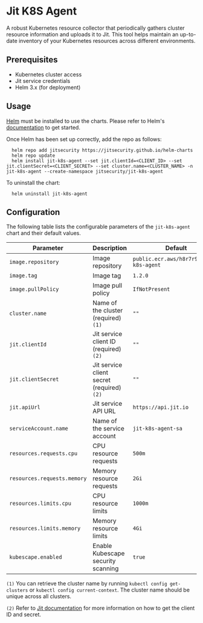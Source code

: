 # Jit K8S Agent

A robust Kubernetes resource collector that periodically gathers cluster resource information and uploads it to Jit. This tool helps maintain an up-to-date inventory of your Kubernetes resources across different environments.


## Prerequisites

* Kubernetes cluster access
* Jit service credentials
* Helm 3.x (for deployment)

## Usage

[Helm](https://helm.sh) must be installed to use the charts.  Please refer to
Helm's [documentation](https://helm.sh/docs) to get started.

Once Helm has been set up correctly, add the repo as follows:
```
  helm repo add jitsecurity https://jitsecurity.github.io/helm-charts
  helm repo update
  helm install jit-k8s-agent --set jit.clientId=<CLIENT_ID> --set jit.clientSecret=<CLIENT_SECRET> --set cluster.name=<CLUSTER_NAME> -n jit-k8s-agent --create-namespace jitsecurity/jit-k8s-agent
```

To uninstall the chart:
```
  helm uninstall jit-k8s-agent
```

## Configuration

The following table lists the configurable parameters of the `jit-k8s-agent` chart and their default values.

| Parameter                   | Description                                | Default                                 |
| --------------------------- | ------------------------------------------ | --------------------------------------- |
| `image.repository`          | Image repository                           | `public.ecr.aws/h8r7r9n6/jit-k8s-agent` |
| `image.tag`                 | Image tag                                  | `1.2.0`                                 |
| `image.pullPolicy`          | Image pull policy                          | `IfNotPresent`                          |
| `cluster.name`              | Name of the cluster (required) `(1)`       | `""`                                    |
| `jit.clientId`              | Jit service client ID (required) `(2)`     | `""`                                    |
| `jit.clientSecret`          | Jit service client secret (required) `(2)` | `""`                                    |
| `jit.apiUrl`                | Jit service API URL                        | `https://api.jit.io`                    |
| `serviceAccount.name`       | Name of the service account                | `jit-k8s-agent-sa`                      |
| `resources.requests.cpu`    | CPU resource requests                      | `500m`                                  |
| `resources.requests.memory` | Memory resource requests                   | `2Gi`                                   |
| `resources.limits.cpu`      | CPU resource limits                        | `1000m`                                 |
| `resources.limits.memory`   | Memory resource limits                     | `4Gi`                                   |
| `kubescape.enabled`         | Enable Kubescape security scanning         | `true`                                  |

`(1)` You can retrieve the cluster name by running `kubectl config get-clusters` or `kubectl config current-context`. The cluster name should be unique across all clusters.

`(2)` Refer to [Jit documentation](https://docs.jit.io/docs/managing-users#generating-api-tokens) for more information on how to get the client ID and secret.

